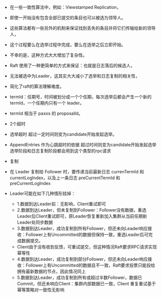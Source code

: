 * 在一些一致性算法中，例如：Viewstamped Replication，
* 即使一开始没有包含全部已提交的条目也可以被选为领导人。
* 这些算法都有一些另外的机制来保证找到丢失的条目并将它们传输给新的领导人，
* 这个过程要么在选举过程中完成，要么在选举之后立即开始。
* 不幸的是，这种方式大大增加了复杂性。
* Raft 使用了一种更简单的方式来保证：也就是日志落后的候选人，
* 无法被选中为Leader，这其实大大减小了选举和日志复制的相关性，
* 简化了raft的算法理解难度。


* termId：任期号，时间被划分成一个个任期，每次选举后都会产生一个新的 termId，一个任期内只有一个 leader。
* termId 相当于 paxos 的 proposalId。

* 2个超时
* 选举超时 超过一定时间则变为candidate开始发起选举。
* AppendEntries 作为心跳超时的依据 超过时间则变为candidate开始发起选举 选举阶段和日志复制阶段都会用到这个类型的rpc请求

* 复制
* 在 Leader 复制给 Follower 时，要传递当前最新日志 currenTermId 和currentLogIndex，以及上一条日志 preCurrentTermId 和 preCurrentLogIndex


* Leader可能在如下几种情形挂掉：
  * 1.数据到达Leader前：无影响，Client重试即可
  * 2.数据到达Leader，但未复制到Follower：Follower没有数据，重选Leader后Client重试即可，原Leader恢复重新加入集群从当前任期新Leader处同步数据
  * 3.数据到达Leader，成功复制到所有Follower，但还未向Leader响应接收：Follower上有Uncommitted的数据但保持一致，重选Leader后可完成数据提交。
  * Client由于没有收到反馈，可重试提交，但这种情况Raft要求RPC请求实现幂等性
  * 4.数据到达Leader，成功复制到部分Follower，但还未向Leader响应接收：Follower上有Uncommitted的数据且不一致，Raft要求投票只能投给拥有最新数据的节点，因此情况同上
  * 5.数据到达Leader，成功复制到所有或超过半数Follower，数据已Commit，但还未响应Client：集群内部数据已一致，Client 重复重试基于幂等策略对一致性无影响
